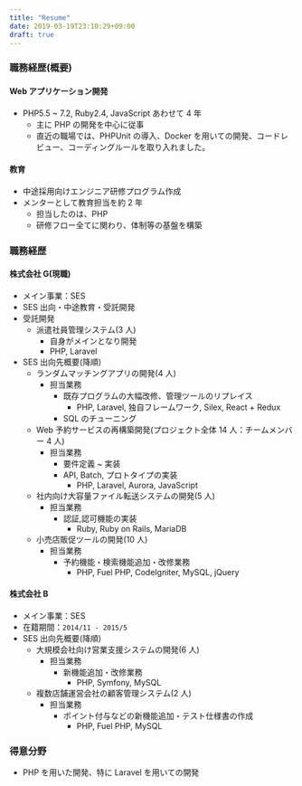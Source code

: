 ```yaml
---
title: "Resume"
date: 2019-03-19T23:10:29+09:00
draft: true
---
```


### 職務経歴(概要)

#### Web アプリケーション開発

- PHP5.5 ~ 7.2, Ruby2.4, JavaScript あわせて 4 年
  - 主に PHP の開発を中心に従事
  - 直近の職場では、PHPUnit の導入、Docker を用いての開発、コードレビュー、コーディングルールを取り入れました。

#### 教育

- 中途採用向けエンジニア研修プログラム作成
- メンターとして教育担当を約 2 年
  - 担当したのは、PHP
  - 研修フロー全てに関わり、体制等の基盤を構築

### 職務経歴

#### 株式会社 G(現職)

- メイン事業：SES
- SES 出向・中途教育・受託開発
- 受託開発
  - 派遣社員管理システム(3 人)
    - 自身がメインとなり開発
    - PHP, Laravel
- SES 出向先概要(降順)
  - ランダムマッチングアプリの開発(4 人)
    - 担当業務
      - 既存プログラムの大幅改修、管理ツールのリプレイス
        - PHP, Laravel, 独自フレームワーク, Silex, React + Redux
      - SQL のチューニング
  - Web 予約サービスの再構築開発(プロジェクト全体 14 人：チームメンバー 4 人)
    - 担当業務
      - 要件定義 ~ 実装
      - API, Batch, プロトタイプの実装
        - PHP, Laravel, Aurora, JavaScript
  - 社内向け大容量ファイル転送システムの開発(5 人)
    - 担当業務
      - 認証,認可機能の実装
        - Ruby, Ruby on Rails, MariaDB
  - 小売店販促ツールの開発(10 人)
    - 担当業務
      - 予約機能・検索機能追加・改修業務
        - PHP, Fuel PHP, CodeIgniter, MySQL, jQuery

#### 株式会社 B

- メイン事業：SES
- 在籍期間：`2014/11 - 2015/5`
- SES 出向先概要(降順)
  - 大規模会社向け営業支援システムの開発(6 人)
    - 担当業務
      - 新機能追加・改修業務
        - PHP, Symfony, MySQL
  - 複数店舗運営会社の顧客管理システム(2 人)
    - 担当業務
      - ポイント付与などの新機能追加・テスト仕様書の作成
        - PHP, Fuel PHP, MySQL

### 得意分野

- PHP を用いた開発、特に Laravel を用いての開発
